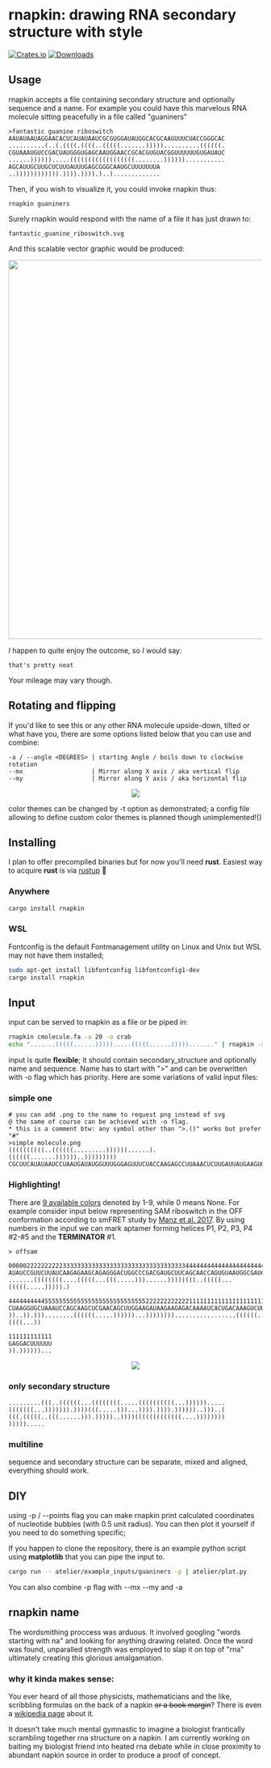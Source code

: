 
# rnapkin: drawing RNA secondary structure with style
[![Crates.io](https://img.shields.io/crates/v/rnapkin?color=F55353)](https://crates.io/crates/rnapkin)
[![Downloads](https://img.shields.io/crates/d/rnapkin?color=FEB139)](https://crates.io/crates/rnapkin)

## Usage
rnapkin accepts a file containing secondary structure and optionally sequence and a name.
For example you could have this marvelous RNA molecule sitting peacefully
in a file called "guaniners"
```text
>fantastic guanine riboswitch
AAUAUAAUAGGAACACUCAUAUAAUCGCGUGGAUAUGGCACGCAAGUUUCUACCGGGCAC
..........(..(.((((.((((..(((((.......)))))..........((((((.
CGUAAAUGUCCGACUAUGGGUGAGCAAUGGAACCGCACGUGUACGGUUUUUUGUGAUAUC
......)))))).....((((((((((((((((((........))))))...........
AGCAUUGCUUGCUCUUUAUUUGAGCGGGCAAUGCUUUUUUUA
..)))))))))))).)))).)))).)..).............
```
Then, if you wish to visualize it, you could invoke rnapkin thus:
```
rnapkin guaniners
```
Surely rnapkin would respond with the name of a file it has just drawn to:
```
fantastic_guanine_riboswitch.svg
```
And this scalable vector graphic would be produced:
<p align="center">
 <img src="https://raw.githubusercontent.com/ukmrs/gallery/main/rnapkin/v0.3.0/guaniners.svg" height="750"/>
</p>

*I* happen to quite enjoy the outcome, so *I* would say:
```
that's pretty neat
```
Your mileage may vary though.

## Rotating and flipping
If you'd like to see this or any other RNA molecule upside-down, tilted or what have you, there are
some options listed below that you can use and combine:
```text
-a / --angle <DEGREES> | starting Angle / boils down to clockwise rotation
--mx                   | Mirror along X axis / aka vertical flip
--my                   | Mirror along Y axis / aka horizontal flip
```
<p align="center">
 <img src="https://raw.githubusercontent.com/ukmrs/gallery/main/rnapkin/v0.3.0/angle_mirror_demo.png" />
</p>

color themes can be changed by -t option as demonstrated; a config file allowing to define custom color themes
is planned though unimplemented!()

## Installing
I plan to offer precompiled binaries but for now
you'll need **rust**. Easiest way to acquire **rust** is via [rustup](https://rustup.rs) :crab:

### Anywhere
```bash
cargo install rnapkin
```
### WSL
Fontconfig is the default Fontmanagement utility on Linux and Unix but WSL may not have them installed;
```bash
sudo apt-get install libfontconfig libfontconfig1-dev
cargo install rnapkin
```

## Input
input can be served to rnapkin as a file or be piped in:

```bash
rnapkin cmolecule.fa -a 20 -o crab
echo ".......(((((......))))).....(((((......)))))......." | rnapkin -a 20 -o crab
```

input is quite **flexible**; it should contain secondary_structure and optionally
name and sequence. Name has to start with ">" and can be overwritten with -o flag
which has priority. Here are some variations of valid input files:

### simple one

```text
# you can add .png to the name to request png instead of svg
@ the same of course can be achieved with -o flag.
* this is a comment btw: any symbol other than ">.()" works but prefer "#"
>simple molecule.png
((((((((((..((((((.........))))))......).((((((.......))))))..)))))))))
CGCUUCAUAUAAUCCUAAUGAUAUGGUUUGGGAGUUUCUACCAAGAGCCUUAAACUCUUGAUUAUGAAGUG
```

### Highlighting!
There are [9 available colors](https://docs.rs/rnapkin/0.3.2/rnapkin/draw/colors/default_pallette/constant.HIGHLIGHTS.html) 
denoted by 1-9, while 0 means None.
For example consider input below representing SAM riboswitch in the OFF conformation
according to smFRET study by [Manz et al. 2017](https://doi.org/10.1038/nchembio.2476).
By using numbers in the input we can mark aptamer forming helices P1, P2, P3, P4 #2-#5 and
the **TERMINATOR** #1.

```text
> offsam

0000022222222223333333333333333333333333333333333444444444444444444444444444444
AUAUCCGUUCUUAUCAAGAGAAGCAGAGGGACUGGCCCGACGAUGCUUCAGCAACCAGUGUAAUGGCGAUCAGCCAUGA
.......((((((((....(((((...(((.....)))......)))))(((..(((((...(((((.....))))).)

4444444444555555555555555555555555555522222222222211111111111111111111111111111
CUAAGGUGCUAAAUCCAGCAAGCUCGAACAGCUUGGAAGAUAAGAAGAGACAAAAUCACUGACAAAGUCUUCUUCUUAA
))..)).)))........((((((.....))))))...)))))))).................((((((.((((...))

111111111111
GAGGACUUUUUU
)).))))))...
```

<p align="center">
 <img src="https://raw.githubusercontent.com/ukmrs/gallery/main/rnapkin/v0.3.2/offsam.svg" />
</p>

### only secondary structure

```text
.........(((..((((((...((((((((.....((((((((((...)))))).....
(((((((...))))))).))))(((.....)))...)))).)))).))))))..)))..(
(((.(((((..(((......))).)))))..))))(((((((((((((....))))))))
))))).....
```

### multiline
sequence and secondary structure can be separate,
mixed and aligned, everything should work.

## DIY
using -p / --points flag you can make rnapkin print calculated coordinates
of nucleotide bubbles (with 0.5 unit radius). You can then plot it
yourself if you need to do something specific;

If you happen to clone the repository, there is an example python
script using **matplotlib** that you can pipe the input to.

```bash
cargo run -- atelier/example_inputs/guaniners -p | atelier/plot.py
```

You can also combine -p flag with --mx --my and -a

## rnapkin name
The wordsmithing proccess was arduous. It involved
googling "words starting with na" and looking for anything drawing related.
Once the word was found, unparalled strength was employed to slap it on top of "rna"
ultimately creating this glorious amalgamation.
### why it kinda makes sense:
You ever heard of all those physicists, mathematicians and the like, scribbling formulas on the
back of a napkin ~~or a book margin~~? There is even a [wikipedia page](https://en.wikipedia.org/wiki/Back-of-the-envelope_calculation) about it.

It doesn't take much mental gymnastic to imagine a biologist frantically scrambling together
rna structure on a napkin. I am currently working on baiting my biologist 
friend into heated rna debate while in close proximity to abundant napkin source
in order to produce a proof of concept.